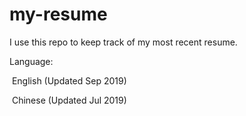 # my-resume
I use this repo to keep track of my most recent resume.

Language: 

​	English (Updated Sep 2019)

​	Chinese (Updated Jul 2019)

